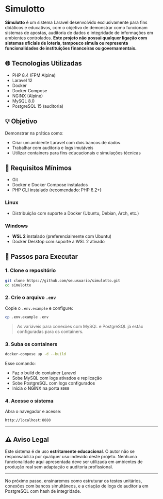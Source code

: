 # Simulotto

**Simulotto** é um sistema Laravel desenvolvido exclusivamente para fins didáticos e educativos, com o objetivo de demonstrar como funcionam sistemas de apostas, auditoria de dados e integridade de informações em ambientes controlados. **Este projeto não possui qualquer ligação com sistemas oficiais de loteria, tampouco simula ou representa funcionalidades de instituições financeiras ou governamentais.**

## 🌐 Tecnologias Utilizadas

- PHP 8.4 (FPM Alpine)
- Laravel 12
- Docker
- Docker Compose
- NGINX (Alpine)
- MySQL 8.0
- PostgreSQL 15 (auditoria)

## 💡 Objetivo

Demonstrar na prática como:

- Criar um ambiente Laravel com dois bancos de dados
- Trabalhar com auditoria e logs imutáveis
- Utilizar containers para fins educacionais e simulações técnicas

## 🌟 Requisitos Mínimos

- Git
- Docker e Docker Compose instalados
- PHP CLI instalado (recomendado: PHP 8.2+)

### Linux
- Distribuição com suporte a Docker (Ubuntu, Debian, Arch, etc.)

### Windows
- **WSL 2** instalado (preferencialmente com Ubuntu)
- Docker Desktop com suporte a WSL 2 ativado

## 🚀 Passos para Executar

### 1. Clone o repositório

```bash
git clone https://github.com/seuusuario/simulotto.git
cd simulotto
```

### 2. Crie o arquivo `.env`

Copie o `.env.example` e configure:

```bash
cp .env.example .env
```

> As variáveis para conexões com MySQL e PostgreSQL já estão configuradas para os containers.

### 3. Suba os containers

```bash
docker-compose up -d --build
```

Esse comando:
- Faz o build do container Laravel
- Sobe MySQL com logs ativados e replicação
- Sobe PostgreSQL com logs configurados
- Inicia o NGINX na porta `8080`

### 4. Acesse o sistema

Abra o navegador e acesse:

```
http://localhost:8080
```

---

## ⚠️ Aviso Legal

Este sistema é de uso **estritamente educacional**. O autor não se responsabiliza por qualquer uso indevido deste projeto. Nenhuma funcionalidade aqui apresentada deve ser utilizada em ambientes de produção real sem adaptação e auditoria profissional.

---

No próximo passo, ensinaremos como estruturar os testes unitários, conexões com bancos simultâneos, e a criação de logs de auditoria em PostgreSQL com hash de integridade.
